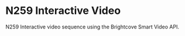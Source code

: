 N259 Interactive Video
======================

N259 Interactive video sequence using the Brightcove Smart Video API.
